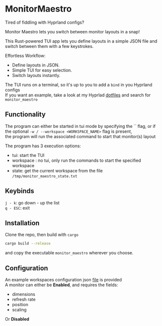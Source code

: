 # MonitorMaestro
Tired of fiddling with Hyprland configs?  

Monitor Maestro lets you switch between monitor layouts in a snap!  

This Rust-powered TUI app lets you define layouts in a simple JSON file and switch between them with a few keystrokes.  

Effortless Workflow:
- Define layouts in JSON.
- Simple TUI for easy selection.
- Switch layouts instantly.

The TUI runs on a terminal, so it's up to you to add a `bind` in you Hyprland configs  
If you want an example, take a look at my Hyprlad [dotfiles](https://github.com/Degra02/dotfiles/blob/master/hypr/hyprland.conf) and search for `monitor_maestro`

## Functionality
The program can either be started in tui mode by specifying the `` flag, or if the optional `-w / --workspace <WORKSPACE_NAME>` flag is present,  
the program will run the associated command to start that monitor(s) layout

The program has 3 execution options:  
- tui: start the TUI
- workspace <NAME>: no tui, only run the commands to start the specified workspace
- state: get the current workspace from the file `/tmp/monitor_maestro_state.txt`

## Keybinds
`j - k`: go down - up the list  
`q - ESC`: exit


## Installation
Clone the repo, then build with `cargo` 
```bash
cargo build --release
```
and copy the executable `monitor_maestro` wherever you choose.

## Configuration
An example workspaces configuration json [file](./workspaces_example.json) is provided  
A monitor can either be __Enabled__, and requires the fields:
- dimensions
- refresh rate
- position
- scaling

Or __Disabled__

